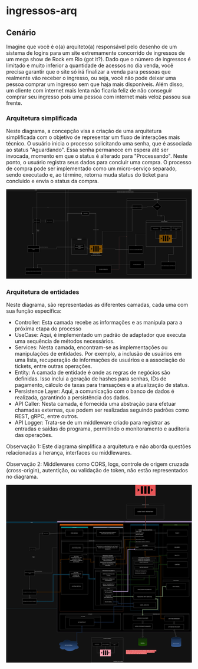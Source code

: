 # ingressos-arq

## Cenário
Imagine que você é o(a) arquiteto(a) responsável pelo desenho de um sistema de logins para um site extremamente concorrido de ingressos de um mega show de Rock em Rio (got it?). Dado que o número de ingressos é limitado e muito inferior a quantidade de acessos no dia venda, você precisa garantir que o site só irá finalizar a venda para pessoas que realmente vão receber o ingresso, ou seja, você não pode deixar uma pessoa comprar um ingresso sem que haja mais disponíveis. Além disso, um cliente com internet mais lenta não ficaria feliz de não conseguir comprar seu ingresso pois uma pessoa com internet mais veloz passou sua frente.

### Arquitetura simplificada

Neste diagrama, a concepção visa a criação de uma arquitetura simplificada com o objetivo de representar um fluxo de interações mais técnico. O usuário inicia o processo solicitando uma senha, que é associada ao status "Aguardando". Essa senha permanece em espera até ser invocada, momento em que o status é alterado para "Processando". Neste ponto, o usuário registra seus dados para concluir uma compra. O processo de compra pode ser implementado como um micro-serviço separado, sendo executado e, ao término, retorna muda status do ticket para concluido e envia o status da compra.

![alt text](./ricardoFedrigo-v1.jpg)

### Arquitetura de entidades
Neste diagrama, são representadas as diferentes camadas, cada uma com sua função específica:

- Controller: Esta camada recebe as informações e as manipula para a próxima etapa do processo
- UseCase: Aqui, é implementado um padrão de adaptador que executa uma sequência de métodos necessários.
- Services: Nesta camada, encontram-se as implementações ou manipulações de entidades. Por exemplo, a inclusão de usuários em uma lista, recuperação de informações de usuários e a associação de tickets, entre outras operações.
- Entity: A camada de entidade é onde as regras de negócios são definidas. Isso inclui a geração de hashes para senhas, IDs de pagamento, cálculo de taxas para transações e a atualização de status.
- Persistence Layer: Aqui, a comunicação com o banco de dados é realizada, garantindo a persistência dos dados.
- API Caller: Nesta camada, é fornecida uma abstração para efetuar chamadas externas, que podem ser realizadas seguindo padrões como REST, gRPC, entre outros.
- API Logger: Trata-se de um middleware criado para registrar as entradas e saídas do programa, permitindo o monitoramento e auditoria das operações.

Observação 1: Este diagrama simplifica a arquitetura e não aborda questões relacionadas a herança, interfaces ou middlewares.

Observação 2: Middlewares como CORS, logs, controle de origem cruzada (cross-origin), autentição, ou validação de token, não estão representados no diagrama.

![alt text](./DIGRAMA_INTERNO.jpg)
